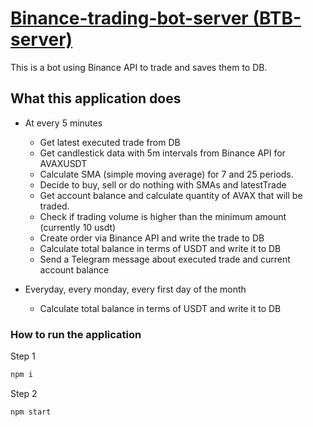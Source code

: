 # [Binance-trading-bot-server (BTB-server)](https://binance-trading-bot-server.herokuapp.com)
This is a bot using Binance API to trade and saves them to DB.

## What this application does
- At every 5 minutes 
  - Get latest executed trade from DB
  - Get candlestick data with 5m intervals from Binance API for AVAXUSDT
  - Calculate SMA (simple moving average) for 7 and 25 periods.
  - Decide to buy, sell or do nothing with SMAs and latestTrade
  - Get account balance and calculate quantity of AVAX that will be traded.   
  - Check if trading volume is higher than the minimum amount (currently 10 usdt)
  - Create order via Binance API and write the trade to DB
  - Calculate total balance in terms of USDT and write it to DB
  - Send a Telegram message about executed trade and current account balance
  
- Everyday, every monday, every first day of the month 
  - Calculate total balance in terms of USDT and write it to DB

### How to run the application
Step 1
```sh
npm i
```
Step 2
```
npm start
```

